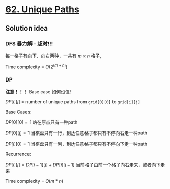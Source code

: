 # [62. Unique Paths](https://leetcode.com/problems/unique-paths/)

## Solution idea

### DFS 暴力解 - 超时!!!

每一格子有向下、向右两种，一共有 $m \times n$ 格子,

Time complexity = $O(2^(m+n))$

### DP

**注意！！！** Base case 如何设值!

$DP[i][j]$ = number of unique paths from `grid[0][0]` to `grid[i][j]`

Base Cases:

$DP[0][0] = 1$ 站在原点只有一种path

$DP[0][j] = 1$ 当棋盘只有一行，到达任意格子都只有不停向右走一种path

$DP[i][0] = 1$ 当棋盘只有一列，到达任意格子都只有不停向下走一种path

Recurrence:

$DP[i][j]= DP[i-1][j] + DP[i][j-1]$ 当前格子由前一个格子向右走来，或者向下走来

Time complexity = $O(m*n)$